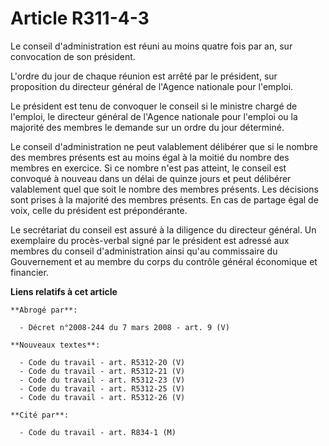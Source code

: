# Article R311-4-3

Le conseil d'administration est réuni au moins quatre fois par an, sur convocation de son président.

L'ordre du jour de chaque réunion est arrêté par le président, sur proposition du directeur général de l'Agence nationale
pour l'emploi.

Le président est tenu de convoquer le conseil si le ministre chargé de l'emploi, le directeur général de l'Agence nationale
pour l'emploi ou la majorité des membres le demande sur un ordre du jour déterminé.

Le conseil d'administration ne peut valablement délibérer que si le nombre des membres présents est au moins égal à la moitié
du nombre des membres en exercice. Si ce nombre n'est pas atteint, le conseil est convoqué à nouveau dans un délai de quinze
jours et peut délibérer valablement quel que soit le nombre des membres présents. Les décisions sont prises à la majorité des
membres présents. En cas de partage égal de voix, celle du président est prépondérante.

Le secrétariat du conseil est assuré à la diligence du directeur général. Un exemplaire du procès-verbal signé par le
président est adressé aux membres du conseil d'administration ainsi qu'au commissaire du Gouvernement et au membre du corps
du contrôle général économique et financier.

**Liens relatifs à cet article**

	**Abrogé par**:

	  - Décret n°2008-244 du 7 mars 2008 - art. 9 (V)

	**Nouveaux textes**:

	  - Code du travail - art. R5312-20 (V)
	  - Code du travail - art. R5312-21 (V)
	  - Code du travail - art. R5312-23 (V)
	  - Code du travail - art. R5312-25 (V)
	  - Code du travail - art. R5312-26 (V)

	**Cité par**:

	  - Code du travail - art. R834-1 (M)
